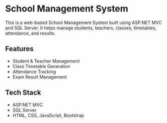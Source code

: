 # School Management System

This is a web-based School Management System built using ASP.NET MVC and SQL Server. It helps manage students, teachers, classes, timetables, attendance, and results.

## Features
- Student & Teacher Management
- Class Timetable Generation
- Attendance Tracking
- Exam Result Management

## Tech Stack
- ASP.NET MVC
- SQL Server
- HTML, CSS, JavaScript, Bootstrap
